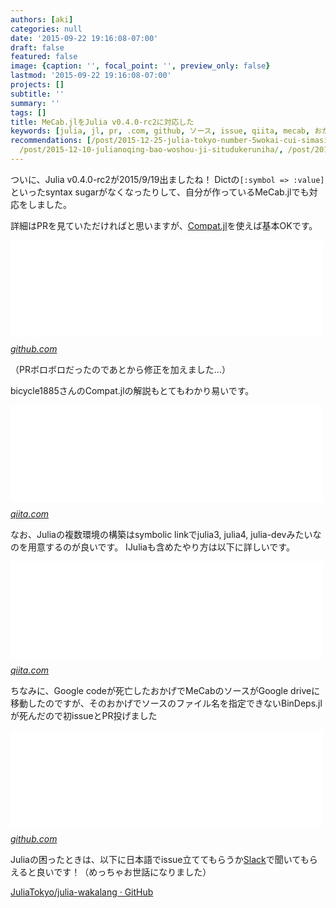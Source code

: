 ```yaml
---
authors: [aki]
categories: null
date: '2015-09-22 19:16:08-07:00'
draft: false
featured: false
image: {caption: '', focal_point: '', preview_only: false}
lastmod: '2015-09-22 19:16:08-07:00'
projects: []
subtitle: ''
summary: ''
tags: []
title: MeCab.jlをJulia v0.4.0-rc2に対応した
keywords: [julia, jl, pr, .com, github, ソース, issue, qiita, mecab, おかげ]
recommendations: [/post/2015-12-25-julia-tokyo-number-5wokai-cui-simasita-number-juliatokyo/,
  /post/2015-12-10-julianoqing-bao-woshou-ji-situdukeruniha/, /post/2014-12-03-juliahuan-jing-gou-zhu-2014-ver-number-julialang/]
---
```


ついに、Julia v0.4.0-rc2が2015/9/19出ましたね！ Dictの`[:symbol => :value]`といったsyntax sugarがなくなったりして、自分が作っているMeCab.jlでも対応をしました。

詳細はPRを見ていただければと思いますが、[Compat.jl](https://github.com/JuliaLang/Compat.jl)を使えば基本OKです。

<iframe src="//hatenablog-parts.com/embed?url=https%3A%2F%2Fgithub.com%2Fchezou%2FMeCab.jl%2Fpull%2F8" title="Suppress warnings on julia v0.4.0-rc2 by chezou · Pull Request #8 · chezou/MeCab.jl" class="embed-card embed-webcard" scrolling="no" frameborder="0" style="display: block; width: 100%; height: 155px; max-width: 500px; margin: 10px 0px;"></iframe><cite class="hatena-citation"><a href="https://github.com/chezou/MeCab.jl/pull/8">github.com</a></cite>

（PRボロボロだったのであとから修正を加えました...）

bicycle1885さんのCompat.jlの解説もとてもわかり易いです。

<iframe src="//hatenablog-parts.com/embed?url=http%3A%2F%2Fqiita.com%2Fbicycle1885%2Fitems%2F1c848fa3bdccfe20be73" title="Juliaで異なるバージョンの差異を吸収する方法 - Qiita" class="embed-card embed-webcard" scrolling="no" frameborder="0" style="display: block; width: 100%; height: 155px; max-width: 500px; margin: 10px 0px;"></iframe><cite class="hatena-citation"><a href="http://qiita.com/bicycle1885/items/1c848fa3bdccfe20be73">qiita.com</a></cite>

なお、Juliaの複数環境の構築はsymbolic linkでjulia3, julia4, julia-devみたいなのを用意するのが良いです。 IJuliaも含めたやり方は以下に詳しいです。

<iframe src="//hatenablog-parts.com/embed?url=http%3A%2F%2Fqiita.com%2Fantimon2%2Fitems%2Fa8cd98257219773b9ef3" title="Jupyter 環境設定補足 #pythontokai - Qiita" class="embed-card embed-webcard" scrolling="no" frameborder="0" style="display: block; width: 100%; height: 155px; max-width: 500px; margin: 10px 0px;"></iframe><cite class="hatena-citation"><a href="http://qiita.com/antimon2/items/a8cd98257219773b9ef3">qiita.com</a></cite>

ちなみに、Google codeが死亡したおかげでMeCabのソースがGoogle driveに移動したのですが、そのおかげでソースのファイル名を指定できないBinDeps.jlが死んだので初issueとPR投げました

<iframe src="//hatenablog-parts.com/embed?url=https%3A%2F%2Fgithub.com%2FJuliaLang%2FBinDeps.jl%2Fpull%2F178" title="Add filename option for NetworkSource and RemoteBinaries by chezou · Pull Request #178 · JuliaLang/BinDeps.jl" class="embed-card embed-webcard" scrolling="no" frameborder="0" style="display: block; width: 100%; height: 155px; max-width: 500px; margin: 10px 0px;"></iframe><cite class="hatena-citation"><a href="https://github.com/JuliaLang/BinDeps.jl/pull/178">github.com</a></cite>

Juliaの困ったときは、以下に日本語でissue立ててもらうか[Slack](https://julia-tokyo-inviter.herokuapp.com/)で聞いてもらえると良いです！（めっちゃお世話になりました）

[JuliaTokyo/julia-wakalang · GitHub](https://github.com/JuliaTokyo/julia-wakalang)